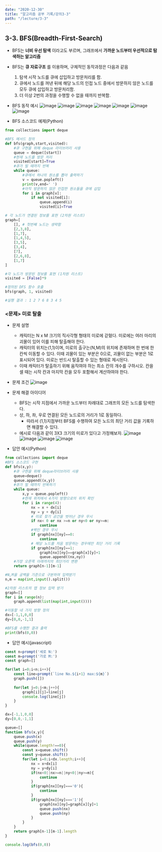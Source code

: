 ```yaml
---
date: "2020-12-30"
title: "알고리즘 공부 기록/강의3-3"
path: "/lecture/3-3"
---
```


## 3-3. BFS(Breadth-First-Search)
- BFS는 __너비 우선 탐색__ 이라고도 부르며, 그래프에서 __가까운 노드부터 우선적으로 탐색하는 알고리즘__
- BFS는 __큐 자료구조__ 를 이용하며, 구체적인 동작과정은 다음과 같음
    1. 탐색 시작 노드를 큐에 삽입하고 방문처리를 함.
    1. 큐에서 노드를 꺼낸 뒤에 해당 노드의 인접 노드 중에서 방문하지 않은 노드를 모두 큐에 삽입하고 방문처리함.
    1. 더 이상 2번의 과정을 수행할 수 없을 때까지 반복함.

- BFS 동작 예시
![image](https://user-images.githubusercontent.com/71132893/103354289-86d96c80-4aee-11eb-89c4-7b7f67c0f21e.png)
![image](https://user-images.githubusercontent.com/71132893/103354299-8ccf4d80-4aee-11eb-9b01-6159043517f7.png)
![image](https://user-images.githubusercontent.com/71132893/103354314-948ef200-4aee-11eb-986a-d34b26632290.png)
![image](https://user-images.githubusercontent.com/71132893/103354328-9f498700-4aee-11eb-8562-da8dd41a4535.png)
![image](https://user-images.githubusercontent.com/71132893/103354333-a2dd0e00-4aee-11eb-9ba6-8fd6b7405a2a.png)
![image](https://user-images.githubusercontent.com/71132893/103354341-a7a1c200-4aee-11eb-8d22-b052ddeff3d1.png)
![image](https://user-images.githubusercontent.com/71132893/103354347-ac667600-4aee-11eb-9ad4-2086648aac43.png)

- BFS 소스코드 예제(Python)

```python
from collections import deque

#BFS 메서드 정의
def bfs(graph,start,visited):
    #큐 구현을 위해 deque 라이브러리 사용
    queue = deque([start])
    #현재 노드를 방문 처리
    visited[start]=True
    #큐가 빌 때까지 반복
    while queue:
        #큐에서 하나의 원소를 뽑아 출력하기
        v = queue.popleft()
        print(v,end=' ')
        #아직 방문하지 않은 인접한 원소들을 큐에 삽입
        for i in graph[v]:
            if not visited[i]:
                queue.append(i)
                visited[i]=True

# 각 노드가 연결된 정보를 표현 (2차원 리스트)
graph=[
    [], # 첫번째 노드는 생략함
    [2,3,8],
    [1,7],
    [1,4,5],
    [3,5],
    [3,4],
    [7],
    [2,6,8],
    [1,7]
]

#각 노드가 방문된 정보를 표현 (1차원 리스트)
visited = [False]*9

#정의된 DFS 함수 호출
bfs(graph, 1, visited)

#실행 결과 : 1 2 7 6 8 3 4 5
```

### <문제> 미로 탈출
- 문제 설명
    - 캐릭터는 N x M 크기의 직사각형 형태의 미로에 갇혔다. 미로에는 여러 마리의 괴물이 있어 이를 피해 탈출해야 한다.
    - 캐릭터의 위치는(1,1)이며, 미로의 출구는(N,M)의 위치에 존재하며 한 번에 한 칸씩 이동할 수 있다. 이때 괴물이 있는 부분은 0으로, 괴물이 없는 부분은 1로 표시되어 있다. 미로는 반드시 탈출할 수 있는 형태로 제시된다.
    - 이때 캐릭터가 탈출하기 위해 움직여야 하는 최소 칸의 개수를 구하시오. 칸을 셀 때는 시작 칸과 마지막 칸을 모두 포함해서 계산하여야 한다.

- 문제 조건
![image](https://user-images.githubusercontent.com/71132893/103364616-94e4b880-4b01-11eb-8d9b-a2cd9ea229c0.png)

- 문제 해결 아이디어
    - BFS는 시작 지점에서 가까운 노드부터 차례대로 그래프의 모든 노드를 탐색한다.
    - 상, 하, 좌, 우로 연결된 모든 노드로의 거리가 1로 동일하다.
        - 따라서 (1,1)지점부터 BFS를 수행하여 모든 노드의 최단 거리 값을 기록하면 해결할 수 있다.
    - 예시로 다음과 같이 3X3 크기의 미로가 있다고 가정해보자.
    ![image](https://user-images.githubusercontent.com/71132893/103366156-2efa3000-4b05-11eb-9fa5-bc91a392befe.png)
![image](https://user-images.githubusercontent.com/71132893/103366173-41746980-4b05-11eb-873b-92dcd81a13cb.png)
![image](https://user-images.githubusercontent.com/71132893/103366187-46d1b400-4b05-11eb-82f9-dcfe8bbccd32.png)
![image](https://user-images.githubusercontent.com/71132893/103366212-594bed80-4b05-11eb-9f9c-43f7717cdc63.png)

- 답안 예시(Python)

```python
from collections import deque
#BFS 소스코드 구현
def bfs(x,y):
    #큐 구현을 위해 deque라이브러리 사용
    queue=deque()
    queue.append((x,y))
    #큐가 빌 때까지 반복하기
    while queue:
        x,y = queue.popleft()
        #현재 위치에서 4가지 방향으로의 위치 확인
        for i in range(4):
            nx = x + dx[i]
            ny = y + dy[i]
            # 미로 찾기 공간을 벗어난 경우 무시
            if nx< 0 or nx >=n or ny<0 or ny>=m:
                continue
            #벽인 경우 무시
            if graph[nx][ny]==0:
                continue
            # 해당 노드를 처음 방문하는 경우에만 최단 거리 기록
            if graph[nx][ny]==1:
                graph[nx][ny]==graph[x][y]+1
                queue.append((nx,ny))
    #가장 오른쪽 아래까지의 최단거리 변환
    return graph[n-1][m-1]                

#N,M을 공백을 기준으로 구분하여 입력받기
n,m = map(int,input().split())

#2차원 리스트의 맵 정보 입력 받기
graph=[]
for i in range(n):
    graph.append(list(map(int,input())))

#이동할 네 가지 방향 정의
dx=[-1,1,0,0]
dy=[0,0,-1,1]

#BFS를 수행한 결과 출력
print(bfs(0,0))
```

- 답안 예시(javascript)

```js
const n=prompt('세로 N:')
const m=prompt('가로 M:')
const graph=[]

for(let i=0;i<n;i++){
    const line=prompt(`line No.${i+1} max:${m}`)
    graph.push([])
    
    for(let j=0;j<m;j++){
        graph[i][j]=line[j]
        console.log(line[j])
    }
}

dx=[-1,1,0,0]
dy=[0,0,-1,1]

queue=[]
function bfs(x,y){
    queue.push(x)
    queue.push(y)
    while(queue.length!==0){
        const x=queue.shift()
        const y=queue.shift()
        for(let i=0;i<dx.length;i++){
            nx = x+dx[i]
            ny = y+dy[i]
            if(nx<0||nx>=n||ny<0||ny>=m){
                continue
            }
            if(graph[nx][ny]==='0'){
                continue
            }
            if(graph[nx][ny]==='1'){
                graph[nx][ny]=graph[x][y]+1
                queue.push(nx)
                queue.push(ny)
            }
        }
    }
    return graph[n-1][m-1].length
}

console.log(bfs(0,0))
```